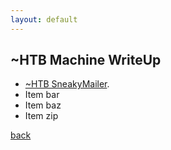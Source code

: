 ```yaml
---
layout: default
---
```


## ~HTB Machine WriteUp

*   [~HTB SneakyMailer](./sneakymailer.html).
*   Item bar
*   Item baz
*   Item zip

[back](./../../home/)
